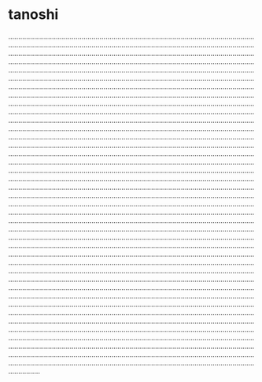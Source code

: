 # tanoshi
................................................................................................................................................................................................................................................................................................................................................................................................................................................................................................................................................................................................................................................................................................................................................................................................................................................................................................................................................................................................................................................................................................................................................................................................................................................................................................................................................................................................................................................................................................................................................................................................................................................................................................................................................................................................................................................................................................................................................................................................................................................................................................................................................................................................................................................................................................................................................................................................................................................................................................................................................................................................................................................................................................................................................................................................................................................................................................................................................................................................................................................................................................................................................................................................................................................................................................................................................................................................................................................................................................................................................................................................................................................................................................................................................................................................................................................................................................................................................................................................................................................................................................................................................................................................................................................................................................................................................................................................................................................................................................................................................................................................................................................................................................................................................................................................................................................................................................................................................................................................................................................................................................................................................................................